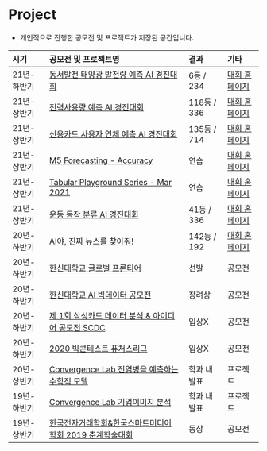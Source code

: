 # Project

- 개인적으로 진행한 공모전 및 프로젝트가 저장된 공간입니다.

| 시기 | 공모전 및 프로젝트명 | 결과 | 기타 |
| :--- | :--- | :--- | :--- |
| 21년-하반기 | [동서발전 태양광 발전량 예측 AI 경진대회](https://github.com/SeongBeomLEE/Project/tree/main/%EB%8F%99%EC%84%9C%EB%B0%9C%EC%A0%84%20%ED%83%9C%EC%96%91%EA%B4%91%20%EB%B0%9C%EC%A0%84%EB%9F%89%20%EC%98%88%EC%B8%A1%20AI%20%EA%B2%BD%EC%A7%84%EB%8C%80%ED%9A%8C) | 6등 / 234 | [대회 홈페이지](https://dacon.io/competitions/official/235720/overview/description/) |
| 21년-상반기 | [전력사용량 예측 AI 경진대회](https://github.com/SeongBeomLEE/Project/tree/main/%EC%A0%84%EB%A0%A5%EC%82%AC%EC%9A%A9%EB%9F%89%20%EC%98%88%EC%B8%A1%20AI%20%EA%B2%BD%EC%A7%84%EB%8C%80%ED%9A%8C) | 118등 / 336 | [대회 홈페이지](https://dacon.io/competitions/official/235736/overview/description/) |
| 21년-상반기 | [신용카드 사용자 연체 예측 AI 경진대회](https://github.com/SeongBeomLEE/Project/tree/main/%EC%8B%A0%EC%9A%A9%EC%B9%B4%EB%93%9C%20%EC%82%AC%EC%9A%A9%EC%9E%90%20%EC%97%B0%EC%B2%B4%20%EC%98%88%EC%B8%A1%20AI%20%EA%B2%BD%EC%A7%84%EB%8C%80%ED%9A%8C) | 135등 / 714 | [대회 홈페이지](https://dacon.io/competitions/official/235713/overview/description/) |
| 21년-상반기 | [M5 Forecasting - Accuracy](https://github.com/SeongBeomLEE/Project/tree/main/M5%20Forecasting%20-%20Accuracy) | 연습 | [대회 홈페이지](https://www.kaggle.com/c/m5-forecasting-accuracy/overview) |
| 21년-상반기 | [Tabular Playground Series - Mar 2021](https://github.com/SeongBeomLEE/Project/tree/main/Tabular%20Playground%20Series%20-%20Mar%202021) | 연습 | [대회 홈페이지](https://www.kaggle.com/c/tabular-playground-series-mar-2021) |
| 21년-상반기 | [운동 동작 분류 AI 경진대회](https://github.com/SeongBeomLEE/Project/tree/main/%EC%9A%B4%EB%8F%99%20%EB%8F%99%EC%9E%91%20%EB%B6%84%EB%A5%98%20AI%20%EA%B2%BD%EC%A7%84%EB%8C%80%ED%9A%8C) | 41등 / 336 | [대회 홈페이지](https://dacon.io/competitions/official/235689/overview/description/) |
| 20년-하반기 | [AI야, 진짜 뉴스를 찾아줘!](https://github.com/SeongBeomLEE/Project/tree/main/AI%EC%95%BC%2C%20%EC%A7%84%EC%A7%9C%20%EB%89%B4%EC%8A%A4%EB%A5%BC%20%EC%B0%BE%EC%95%84%EC%A4%98!) | 142등 / 192 | [대회 홈페이지](https://dacon.io/competitions/official/235658/overview/description/) |
| 20년-하반기 | [한신대학교 글로벌 프론티어](https://github.com/SeongBeomLEE/Project/tree/main/%ED%95%9C%EC%8B%A0%EB%8C%80%ED%95%99%EA%B5%90%20%EA%B8%80%EB%A1%9C%EB%B2%8C%20%ED%94%84%EB%A1%A0%ED%8B%B0%EC%96%B4) | 선발 | 공모전 |
| 20년-하반기 | [한신대학교 AI 빅데이터 공모전](https://github.com/SeongBeomLEE/Project/tree/main/AI%20%EB%B9%85%EB%8D%B0%EC%9D%B4%ED%84%B0%20%EA%B3%B5%EB%AA%A8%EC%A0%84) | 장려상 | 공모전 |
| 20년-하반기 | [제 1회 삼성카드 데이터 분석 & 아이디어 공모전 SCDC](https://github.com/SeongBeomLEE/Project/tree/main/%EC%A0%9C%201%ED%9A%8C%20%EC%82%BC%EC%84%B1%EC%B9%B4%EB%93%9C%20%EB%8D%B0%EC%9D%B4%ED%84%B0%20%EB%B6%84%EC%84%9D%20%26%20%EC%95%84%EC%9D%B4%EB%94%94%EC%96%B4%20%EA%B3%B5%EB%AA%A8%EC%A0%84%20SCDC) | 입상X | 공모전 |
| 20년-하반기 | [2020 빅콘테스트 퓨처스리그](https://github.com/SeongBeomLEE/Project/tree/main/2020%EB%B9%85%EC%BD%98%ED%85%8C%EC%8A%A4%ED%8A%B8%20%ED%93%A8%EC%B2%98%EC%8A%A4%EB%A6%AC%EA%B7%B8) | 입상X | 공모전 |
| 20년-상반기 | [Convergence Lab 전염병을 예측하는 수학적 모델](https://github.com/SeongBeomLEE/Project/tree/main/Convergence%20Lab) | 학과 내 발표 | 프로젝트 |
| 19년-하반기 | [Convergence Lab 기업이미지 분석](https://github.com/SeongBeomLEE/Project/tree/main/Convergence%20Lab)  | 학과 내 발표 | 프로젝트 |
| 19년-상반기 | [한국전자거래학회&한국스마트미디어 학회 2019 춘계학술대회](https://github.com/SeongBeomLEE/Project/tree/main/%ED%95%9C%EA%B5%AD%EC%A0%84%EC%9E%90%EA%B1%B0%EB%9E%98%ED%95%99%ED%9A%8C%26%ED%95%9C%EA%B5%AD%EC%8A%A4%EB%A7%88%ED%8A%B8%EB%AF%B8%EB%94%94%EC%96%B4%20%ED%95%99%ED%9A%8C%202019%20%EC%B6%98%EA%B3%84%ED%95%99%EC%88%A0%EB%8C%80%ED%9A%8C) | 동상 | 공모전 |
